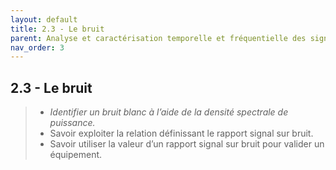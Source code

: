 ```yaml
---
layout: default
title: 2.3 - Le bruit
parent: Analyse et caractérisation temporelle et fréquentielle des signaux
nav_order: 3
---
```


## 2.3 - Le bruit

> - *Identifier un bruit blanc à l’aide de la densité spectrale de puissance.*
> - Savoir exploiter la relation définissant le rapport signal sur bruit.
> - Savoir utiliser la valeur d’un rapport signal sur bruit pour valider un équipement.
